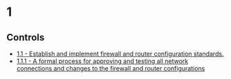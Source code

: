 # 1  

## Controls  

* [1.1 - Establish and implement firewall and router configuration standards.](PCI-DSS-MAY-2015-1.1.md)
* [1.1.1 - A formal process for approving and testing all network connections and changes to the firewall and router configurations](PCI-DSS-MAY-2015-1.1.1.md)
